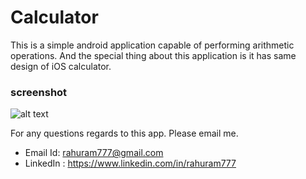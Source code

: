 # Calculator
This is a simple android application capable of performing arithmetic operations. And the special thing about this application is it has same design of iOS calculator.

### screenshot
![alt text](https://github.com/rahuram777/Calculator/blob/master/app/screenshots/Calculator.png)

For any questions regards to this app. Please email me.
  - Email Id: rahuram777@gmail.com 
  - LinkedIn : https://www.linkedin.com/in/rahuram777
